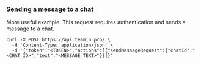 ### Sending a message to a chat

More useful example. This request requires authentication and sends a message to a chat.

```shell
curl -X POST https://api.teamin.pro/ \
  -H 'Content-Type: application/json' \
  -d '{"token":"<TOKEN>","actions":[{"sendMessageRequest":{"chatId":"<CHAT_ID>","text":"<MESSAGE_TEXT>"}}]}'
```
